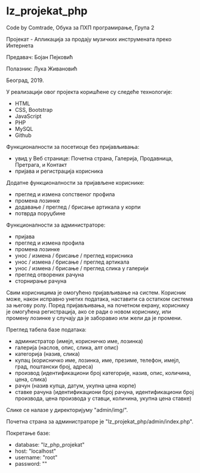 # lz_projekat_php
 
Code by Comtrade, Обука за ПХП програмирање, Група 2

Пројекат - Апликација за продају музичких инструмената преко Интернета

Предавач: Бојан Пејковић

Полазник: Лука Живановић

Београд, 2019.

У реализацији овог пројекта коришћене су следеће технологије:
- HTML
- CSS, Bootstrap
- JavaScript
- PHP
- MySQL
- Github

Функционалности за посетиоце без пријављивања:
- увид у Веб странице: Почетна страна, Галерија, Продавница, Претрага, и Контакт
- пријава и регистрација корисника

Додатне функционалности за пријављене кориснике:
- преглед и измена сопственог профила
- промена лозинке
- додавање / преглед / брисање артикала у корпи
- потврда поруџбине

Функционалности за администраторе:
- пријава
- преглед и измена профила
- промена лозинке
- унос / измена / брисање / преглед корисника
- унос / измена / брисање / преглед артикала
- унос / измена / брисање / преглед слика у галерији
- преглед отворених рачуна
- сторнирање рачуна

Свим корисницима је омогућено пријављивање на систем. Корисник може, након исправно унетих података, наставити са остатком система за његову ролу. Поред пријављивања, на почетном екрану, кориснику је омогућена регистрација, ако се ради о новом кориснику, или промену лозинке у случају да је заборавио или жели да је промени.

Преглед табела базе података:
- администратор (имејл, корисничко име, лозинка)
- галерија (наслов, опис, слика, алт опис)
- категорија (назив, слика)
- купац (корисничко име, лозинка, име, презиме, телефон, имејл, град, поштански број, адреса)
- производ (идентификациони број категорије, назив, опис, количина, цена, слика)
- рачун (назив купца, датум, укупна цена корпе)
- ставке рачуна (идентификациони број рачуна, идентификациони број производа, цена производа у ставци, количина, укупна цена ставке)

Слике се налазе у директоријуму "admin/img/".

Почетна страна за администраторе је "lz_projekat_php/admin/index.php".

Покретање базе:
- database: "lz_php_projekat"
- host: "localhost"
- username: "root"
- password: ""
